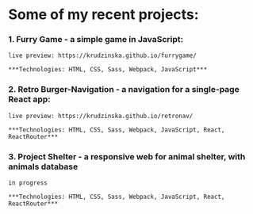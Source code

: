 # Some of my recent projects:

### 1. Furry Game - a simple game in JavaScript:

    live preview: https://krudzinska.github.io/furrygame/

    ***Technologies: HTML, CSS, Sass, Webpack, JavaScript***


### 2. Retro Burger-Navigation - a navigation for a single-page React app:

    live preview: https://krudzinska.github.io/retronav/

    ***Technologies: HTML, CSS, Sass, Webpack, JavaScript, React, ReactRouter***

### 3. Project Shelter - a responsive web for animal shelter, with animals database

    in progress
    
    ***Technologies: HTML, CSS, Sass, Webpack, JavaScript, React, ReactRouter***
